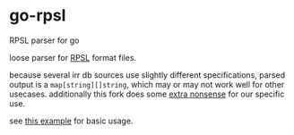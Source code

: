 # go-rpsl
RPSL parser for go

loose parser for [RPSL](http://www.irr.net/docs/rpsl.html) format files.

because several irr db sources use slightly different specifications, parsed output is a `map[string][]string`, which may or may not work well for other usecases.
additionally this fork does some [extra nonsense](https://github.com/polynomialspace/go-rpsl/commit/a113fd539a7e06d2dc53e03d04db3e0e0faa13c4) for our specific use.

see [this example](https://github.com/polynomialspace/go-rpsl/blob/master/cmd/rpsl-lookup/main.go) for basic usage.
